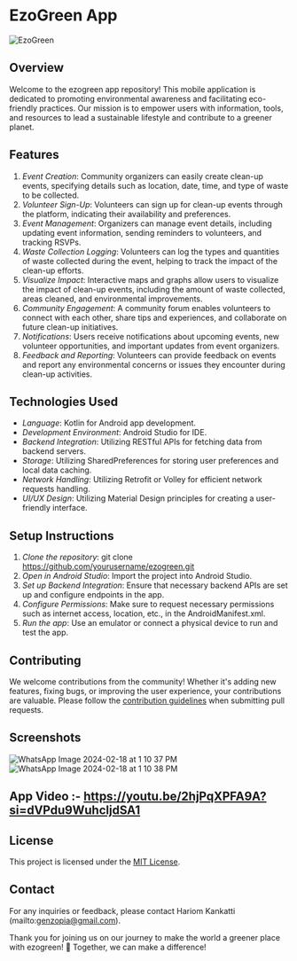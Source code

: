 # EzoGreen App

![EzoGreen](https://github.com/hk973/ezogreen/assets/70455169/9147bc28-f195-4d91-a42e-4fe4435b9e34)


## Overview
Welcome to the ezogreen app repository! This mobile application is dedicated to promoting environmental awareness and facilitating eco-friendly practices. Our mission is to empower users with information, tools, and resources to lead a sustainable lifestyle and contribute to a greener planet.

## Features
1. *Event Creation*: Community organizers can easily create clean-up events, specifying details such as location, date, time, and type of waste to be collected.
2. *Volunteer Sign-Up*: Volunteers can sign up for clean-up events through the platform, indicating their availability and preferences.
3. *Event Management*: Organizers can manage event details, including updating event information, sending reminders to volunteers, and tracking RSVPs.
4. *Waste Collection Logging*: Volunteers can log the types and quantities of waste collected during the event, helping to track the impact of the clean-up efforts.
5. *Visualize Impact*: Interactive maps and graphs allow users to visualize the impact of clean-up events, including the amount of waste collected, areas cleaned, and environmental improvements.
6. *Community Engagement*: A community forum enables volunteers to connect with each other, share tips and experiences, and collaborate on future clean-up initiatives.
7. *Notifications*: Users receive notifications about upcoming events, new volunteer opportunities, and important updates from event organizers.
8. *Feedback and Reporting*: Volunteers can provide feedback on events and report any environmental concerns or issues they encounter during clean-up activities.

## Technologies Used
- *Language*: Kotlin for Android app development.
- *Development Environment*: Android Studio for IDE.
- *Backend Integration*: Utilizing RESTful APIs for fetching data from backend servers.
- *Storage*: Utilizing SharedPreferences for storing user preferences and local data caching.
- *Network Handling*: Utilizing Retrofit or Volley for efficient network requests handling.
- *UI/UX Design*: Utilizing Material Design principles for creating a user-friendly interface.

## Setup Instructions
1. *Clone the repository*: git clone https://github.com/yourusername/ezogreen.git
2. *Open in Android Studio*: Import the project into Android Studio.
3. *Set up Backend Integration*: Ensure that necessary backend APIs are set up and configure endpoints in the app.
4. *Configure Permissions*: Make sure to request necessary permissions such as internet access, location, etc., in the AndroidManifest.xml.
5. *Run the app*: Use an emulator or connect a physical device to run and test the app.

## Contributing
We welcome contributions from the community! Whether it's adding new features, fixing bugs, or improving the user experience, your contributions are valuable. Please follow the [contribution guidelines](CONTRIBUTING.md) when submitting pull requests.

## Screenshots

![WhatsApp Image 2024-02-18 at 1 10 37 PM](https://github.com/hk973/ezogreen/assets/70455169/6111ed5f-f622-4215-9bb9-7073fb988845)
![WhatsApp Image 2024-02-18 at 1 10 38 PM](https://github.com/hk973/ezogreen/assets/70455169/27adb94b-2cda-433c-bb80-92cd64239327)

## App Video :- https://youtu.be/2hjPqXPFA9A?si=dVPdu9WuhcljdSA1



## License
This project is licensed under the [MIT License](LICENSE).

## Contact
For any inquiries or feedback, please contact Hariom Kankatti (mailto:genzopia@gmail.com).

Thank you for joining us on our journey to make the world a greener place with ezogreen! 🌱 Together, we can make a difference!
